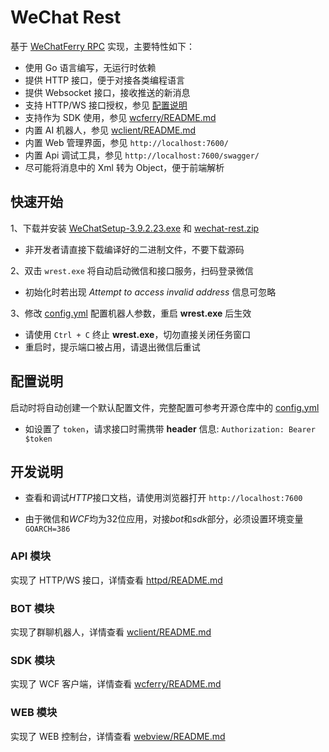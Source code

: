 # WeChat Rest

基于 [WeChatFerry RPC](https://github.com/lich0821/WeChatFerry/tree/master/WeChatFerry) 实现，主要特性如下：

- 使用 Go 语言编写，无运行时依赖
- 提供 HTTP 接口，便于对接各类编程语言
- 提供 Websocket 接口，接收推送的新消息
- 支持 HTTP/WS 接口授权，参见 [配置说明](#配置说明)
- 支持作为 SDK 使用，参见 [wcferry/README.md](./wcferry/README.md)
- 内置 AI 机器人，参见 [wclient/README.md](./wclient/README.md)
- 内置 Web 管理界面，参见 `http://localhost:7600/`
- 内置 Api 调试工具，参见 `http://localhost:7600/swagger/`
- 尽可能将消息中的 Xml 转为 Object，便于前端解析

## 快速开始

1、下载并安装 [WeChatSetup-3.9.2.23.exe](https://github.com/opentdp/wechat-rest/releases/download/v0.0.1/WeChatSetup-3.9.2.23.exe) 和 [wechat-rest.zip](https://github.com/opentdp/wechat-rest/releases)

- 非开发者请直接下载编译好的二进制文件，不要下载源码

2、双击 `wrest.exe` 将自动启动微信和接口服务，扫码登录微信

- 初始化时若出现 *Attempt to access invalid address* 信息可忽略

3、修改 [config.yml](./config.yml) 配置机器人参数，重启 **wrest.exe** 后生效

- 请使用 `Ctrl + C` 终止 **wrest.exe**，切勿直接关闭任务窗口
- 重启时，提示端口被占用，请退出微信后重试

## 配置说明

启动时将自动创建一个默认配置文件，完整配置可参考开源仓库中的 [config.yml](./config.yml)

- 如设置了 `token`，请求接口时需携带 **header** 信息: `Authorization: Bearer $token`

## 开发说明

- 查看和调试*HTTP*接口文档，请使用浏览器打开 `http://localhost:7600`

- 由于微信和*WCF*均为32位应用，对接*bot*和*sdk*部分，必须设置环境变量 `GOARCH=386`

### API 模块

实现了 HTTP/WS 接口，详情查看 [httpd/README.md](./httpd/README.md)

### BOT 模块

实现了群聊机器人，详情查看 [wclient/README.md](./wclient/README.md)

### SDK 模块

实现了 WCF 客户端，详情查看 [wcferry/README.md](./wcferry/README.md)

### WEB 模块

实现了 WEB 控制台，详情查看 [webview/README.md](./webview/README.md)
